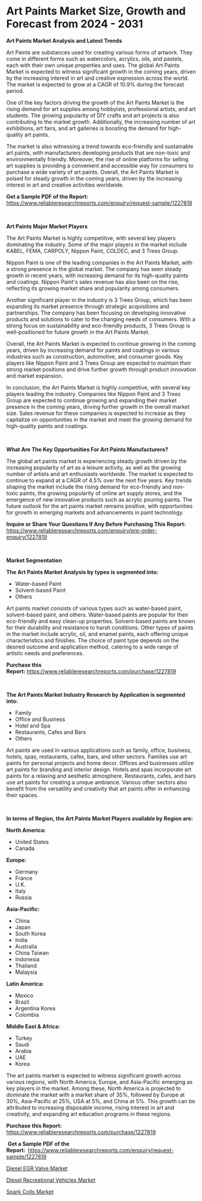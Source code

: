 <p><h1>Art Paints Market Size, Growth and Forecast from 2024 - 2031</h1></p><p><strong>Art Paints Market Analysis and Latest Trends</strong></p>
<p><p>Art Paints are substances used for creating various forms of artwork. They come in different forms such as watercolors, acrylics, oils, and pastels, each with their own unique properties and uses. The global Art Paints Market is expected to witness significant growth in the coming years, driven by the increasing interest in art and creative expression across the world. The market is expected to grow at a CAGR of 10.9% during the forecast period.</p><p>One of the key factors driving the growth of the Art Paints Market is the rising demand for art supplies among hobbyists, professional artists, and art students. The growing popularity of DIY crafts and art projects is also contributing to the market growth. Additionally, the increasing number of art exhibitions, art fairs, and art galleries is boosting the demand for high-quality art paints.</p><p>The market is also witnessing a trend towards eco-friendly and sustainable art paints, with manufacturers developing products that are non-toxic and environmentally friendly. Moreover, the rise of online platforms for selling art supplies is providing a convenient and accessible way for consumers to purchase a wide variety of art paints. Overall, the Art Paints Market is poised for steady growth in the coming years, driven by the increasing interest in art and creative activities worldwide.</p></p>
<p><strong>Get a Sample PDF of the Report:&nbsp;</strong> <a href="https://www.reliableresearchreports.com/enquiry/request-sample/1227819">https://www.reliableresearchreports.com/enquiry/request-sample/1227819</a></p>
<p>&nbsp;</p>
<p><strong>Art Paints Major Market Players</strong></p>
<p><p>The Art Paints Market is highly competitive, with several key players dominating the industry. Some of the major players in the market include KABEL, FEMA, CARPOLY, Nippon Paint, COLDEC, and 3 Trees Group.</p><p>Nippon Paint is one of the leading companies in the Art Paints Market, with a strong presence in the global market. The company has seen steady growth in recent years, with increasing demand for its high-quality paints and coatings. Nippon Paint's sales revenue has also been on the rise, reflecting its growing market share and popularity among consumers.</p><p>Another significant player in the industry is 3 Trees Group, which has been expanding its market presence through strategic acquisitions and partnerships. The company has been focusing on developing innovative products and solutions to cater to the changing needs of consumers. With a strong focus on sustainability and eco-friendly products, 3 Trees Group is well-positioned for future growth in the Art Paints Market.</p><p>Overall, the Art Paints Market is expected to continue growing in the coming years, driven by increasing demand for paints and coatings in various industries such as construction, automotive, and consumer goods. Key players like Nippon Paint and 3 Trees Group are expected to maintain their strong market positions and drive further growth through product innovation and market expansion.</p><p>In conclusion, the Art Paints Market is highly competitive, with several key players leading the industry. Companies like Nippon Paint and 3 Trees Group are expected to continue growing and expanding their market presence in the coming years, driving further growth in the overall market size. Sales revenue for these companies is expected to increase as they capitalize on opportunities in the market and meet the growing demand for high-quality paints and coatings.</p></p>
<p>&nbsp;</p>
<p><strong>What Are The Key Opportunities For Art Paints Manufacturers?</strong></p>
<p><p>The global art paints market is experiencing steady growth driven by the increasing popularity of art as a leisure activity, as well as the growing number of artists and art enthusiasts worldwide. The market is expected to continue to expand at a CAGR of 4.5% over the next five years. Key trends shaping the market include the rising demand for eco-friendly and non-toxic paints, the growing popularity of online art supply stores, and the emergence of new innovative products such as acrylic pouring paints. The future outlook for the art paints market remains positive, with opportunities for growth in emerging markets and advancements in paint technology.</p></p>
<p><strong>Inquire or Share Your Questions If Any Before Purchasing This Report:</strong> <a href="https://www.reliableresearchreports.com/enquiry/pre-order-enquiry/1227819">https://www.reliableresearchreports.com/enquiry/pre-order-enquiry/1227819</a></p>
<p>&nbsp;</p>
<p><strong>Market Segmentation</strong></p>
<p><strong>The Art Paints Market Analysis by types is segmented into:</strong></p>
<p><ul><li>Water-based Paint</li><li>Solvent-based Paint</li><li>Others</li></ul></p>
<p><p>Art paints market consists of various types such as water-based paint, solvent-based paint, and others. Water-based paints are popular for their eco-friendly and easy clean-up properties. Solvent-based paints are known for their durability and resistance to harsh conditions. Other types of paints in the market include acrylic, oil, and enamel paints, each offering unique characteristics and finishes. The choice of paint type depends on the desired outcome and application method, catering to a wide range of artistic needs and preferences.</p></p>
<p><strong>Purchase this Report:&nbsp;</strong><a href="https://www.reliableresearchreports.com/purchase/1227819">https://www.reliableresearchreports.com/purchase/1227819</a></p>
<p>&nbsp;</p>
<p><strong>The Art Paints Market Industry Research by Application is segmented into:</strong></p>
<p><ul><li>Family</li><li>Office and Business</li><li>Hotel and Spa</li><li>Restaurants, Cafes and Bars</li><li>Others</li></ul></p>
<p><p>Art paints are used in various applications such as family, office, business, hotels, spas, restaurants, cafes, bars, and other sectors. Families use art paints for personal projects and home decor. Offices and businesses utilize art paints for branding and interior design. Hotels and spas incorporate art paints for a relaxing and aesthetic atmosphere. Restaurants, cafes, and bars use art paints for creating a unique ambiance. Various other sectors also benefit from the versatility and creativity that art paints offer in enhancing their spaces.</p></p>
<p>&nbsp;</p>
<p><strong>In terms of Region, the Art Paints Market Players available by Region are:</strong></p>
<p>
    <p> <strong> North America: </strong>
        <ul>
            <li>United States</li>
            <li>Canada</li>
        </ul>
        </p> 
    <p> <strong> Europe: </strong>
        <ul>
            <li>Germany</li>
            <li>France</li>
            <li>U.K.</li>
            <li>Italy</li>
            <li>Russia</li>
        </ul>
        </p> 
    <p> <strong> Asia-Pacific: </strong>
        <ul>
            <li>China</li>
            <li>Japan</li>
            <li>South Korea</li>
            <li>India</li>
            <li>Australia</li>
            <li>China Taiwan</li>
            <li>Indonesia</li>
            <li>Thailand</li>
            <li>Malaysia</li>
        </ul>
        </p> 
    <p> <strong> Latin America: </strong>
        <ul>
            <li>Mexico</li>
            <li>Brazil</li>
            <li>Argentina Korea</li>
            <li>Colombia</li>
        </ul>
        </p> 
    <p> <strong> Middle East & Africa: </strong>
        <ul>
            <li>Turkey</li>
            <li>Saudi</li>
            <li>Arabia</li>
            <li>UAE</li>
            <li>Korea</li>
        </ul>
    </p>
    </p>
<p><p>The art paints market is expected to witness significant growth across various regions, with North America, Europe, and Asia-Pacific emerging as key players in the market. Among these, North America is projected to dominate the market with a market share of 35%, followed by Europe at 30%, Asia-Pacific at 25%, USA at 5%, and China at 5%. This growth can be attributed to increasing disposable income, rising interest in art and creativity, and expanding art education programs in these regions.</p></p>
<p><strong>Purchase this Report: </strong><a href="https://www.reliableresearchreports.com/purchase/1227819">https://www.reliableresearchreports.com/purchase/1227819</a></p>
<p>&nbsp;<strong>Get a Sample PDF of the Report:&nbsp;&nbsp;</strong><a href="https://www.reliableresearchreports.com/enquiry/request-sample/1227819">https://www.reliableresearchreports.com/enquiry/request-sample/1227819</a></p>
<p><strong></strong></p>
<p><p><a href="https://boundless-drawbridge-702.notion.site/Diesel-EGR-Valve-Market-Growth-Market-Trends-COVID-19-Impact-and-Forecasts-for-period-from-2024--ac6b045182194557bbc981f098271d8d">Diesel EGR Valve Market</a></p><p><a href="https://gamy-alyssum-396.notion.site/Diesel-Recreational-Vehicles-Market-Size-Growth-Outlook-from-2024-to-2031-projecting-at-Market-s-T-e711ad2651e94fb6b186ad9ba69b163f">Diesel Recreational Vehicles Market</a></p><p><a href="https://natural-crush-b99.notion.site/Spark-Coils-Market-Research-Report-Provides-thorough-Industry-Overview-which-offers-an-In-Depth-Ana-7a216e513c444c3a83f5a969f4c53f63">Spark Coils Market</a></p></p>